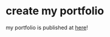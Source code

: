 # create my portfolio
my portfolio is published at [here](https://yawn-yawn-yawn.github.io/Portfolio/)!
